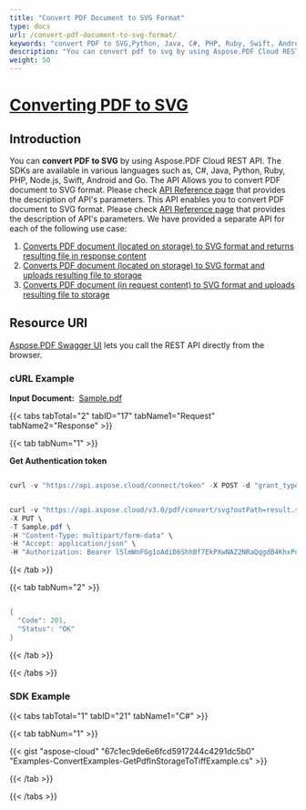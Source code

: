 ```yaml
---
title: "Convert PDF Document to SVG Format"
type: docs
url: /convert-pdf-document-to-svg-format/
keywords: "convert PDF to SVG,Python, Java, C#, PHP, Ruby, Swift, Android, Go"
description: "You can convert pdf to svg by using Aspose.PDF Cloud REST API. The SDKs are available in various languages such as, C#, Java, Python, Ruby, PHP, Node.js, Swift, Android and Go. The API Allows you to convert PDF document to SVG format. Please check API Reference page that provides the description of API&amp;apos;s parameters."
weight: 50
---
```


# <ins>**Converting PDF to SVG**

## **Introduction**
You can **convert PDF to SVG** by using Aspose.PDF Cloud REST API. The SDKs are available in various languages such as, C#, Java, Python, Ruby, PHP, Node.js, Swift, Android and Go. The API Allows you to convert PDF document to SVG format. Please check [API Reference page](https://apireference.aspose.cloud/pdf/#!/Convert/PutPdfInRequestToSvg) that provides the description of API's parameters. This API enables you to convert PDF document to SVG format. Please check [API Reference page](https://apireference.aspose.cloud/pdf/#!/Convert/PutPdfInRequestToSvg) that provides the description of API's parameters. We have provided a separate API for each of the following use case:

1. [Converts PDF document (located on storage) to SVG format and returns resulting file in response content](https://apireference.aspose.cloud/pdf/#!/Convert/GetPdfInStorageToSvg)
1. [Converts PDF document (located on storage) to SVG format and uploads resulting file to storage](https://apireference.aspose.cloud/pdf/#!/Convert/PutPdfInStorageToSvg)
1. [Converts PDF document (in request content) to SVG format and uploads resulting file to storage](https://apireference.aspose.cloud/pdf/#!/Convert/PutPdfInRequestToSvg)
## **Resource URI**
[Aspose.PDF Swagger UI](https://apireference.aspose.cloud/pdf/#!/Convert/PutPdfInRequestToSvg) lets you call the REST API directly from the browser.

### **cURL Example**
**Input Document:**  [Sample.pdf](/pdf/convert-pdf-document-to-svg-format/Sample.pdf)

{{< tabs tabTotal="2" tabID="17" tabName1="Request" tabName2="Response" >}}

{{< tab tabNum="1" >}}

**Get Authentication token**

```java

curl -v "https://api.aspose.cloud/connect/token" -X POST -d "grant_type=client_credentials&client_id=<APP_SID>&client_secret=<APP_KEY>" -H "Content-Type: application/x-www-form-urlencoded" -H "Accept: application/json"

```

```java

curl -v "https://api.aspose.cloud/v3.0/pdf/convert/svg?outPath=result.svg" \
-X PUT \
-T Sample.pdf \
-H "Content-Type: multipart/form-data" \
-H "Accept: application/json" \
-H "Authorization: Bearer lSlmWnFGg1oAdiD6ShhBf7EkPXwNAZ2NRaQqgdB4KhxPq9ZnZN4ijqgnWvdpA1kB2bEQK8vGZ0OgqbPPZTbq1gTzMX-xKs8wuGXWUb0jzHC15Y1MVRWzne-jid2GBeyWZwGs4mNvr_5xY4iSuSAgCI_Ff_ZZj0omRFC8HX4i79YdgyvKl7_rw_oCMAkSVKwbywkzBNWnMimaj6WU9kX7-Z3WlJ6PhVBen7umdo49K06mFrPRJfWYspIdkGG3kNeBw3gvUNxhVegpyRxK_xdKQMC3c5QCqS59ArZQsUmYGKIhUoS_nu5CdmrTNkznwyWXQgYsN_rdTTqs8v80WUURCTqbbLyCRuB_sYC2EXJ6JNJ2DYszowi9ZkBmZzjNkZp-pXmbF4WdipQiWnt9ZL9r69icM-OrdgU1f2HJEeHU0K_9O9zU"

```

{{< /tab >}}

{{< tab tabNum="2" >}}

```java

{
  "Code": 201,
  "Status": "OK"
}

```

{{< /tab >}}

{{< /tabs >}}
### **SDK Example**
{{< tabs tabTotal="1" tabID="21" tabName1="C#" >}}

{{< tab tabNum="1" >}}

{{< gist "aspose-cloud" "67c1ec9de6e6fcd5917244c4291dc5b0" "Examples-ConvertExamples-GetPdfInStorageToTiffExample.cs" >}}

{{< /tab >}}

{{< /tabs >}}
